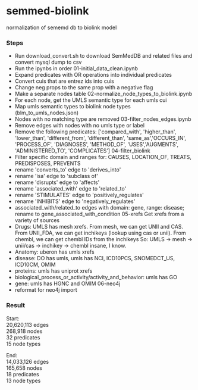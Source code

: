 # semmed-biolink
normalization of sememd db to biolink model


### Steps

- Run download_convert.sh to download SemMedDB and related files and convert mysql dump to csv
- Run the ipynbs in order
01-initial_data_clean.ipynb
- Expand predicates with OR operations into individual predicates
- Convert cuis that are entrez ids into cuis
- Change neg props to the same prop with a negative flag
- Make a separate nodes table
02-normalize_node_types_to_biolink.ipynb
- For each node, get the UMLS semantic type for each umls cui
- Map umls semantic types to biolink node types (blm_to_umls_nodes.json)
- Nodes with no matching type are removed
03-filter_nodes_edges.ipynb
- Remove edges with nodes with no umls type or label
- Remove the following predicates: ['compared_with', 'higher_than', 'lower_than', 'different_from', 'different_than', 
'same_as','OCCURS_IN', 'PROCESS_OF', 'DIAGNOSES', 'METHOD_OF', 'USES','AUGMENTS', 'ADMINISTERED_TO', 'COMPLICATES']
04-filter_biolink
 - Filter specific domain and ranges for: CAUSES, LOCATION_OF, TREATS, PREDISPOSES, PREVENTS
 - rename 'converts_to' edge to 'derives_into'
 - rename 'isa' edge to 'subclass of'
 - rename 'disrupts' edge to 'affects'
 - rename 'associated_with' edge to 'related_to'
 - rename 'STIMULATES' edge to 'positively_regulates'
 - rename 'INHIBITS' edge to 'negatively_regulates'
 - associated_with/related_to edges with domain: gene, range: disease; rename to gene_associated_with_condition
05-xrefs
Get xrefs from a variety of sources
- Drugs: 
UMLS has mesh xrefs. From mesh, we can get UNII and CAS. From UNII_FDA, we can get inchikeys 
(lookup using cas or unii). From chembl, we can get chembl IDs from the inchikeys
So: UMLS -> mesh -> unii/cas -> inchikey -> chembl
insane, I know.
- Anatomy: uberon has umls xrefs
- disease: DO has umls, umls has NCI, ICD10PCS, SNOMEDCT_US, ICD10CM, OMIM
- proteins: umls has uniprot xrefs
- biological_process_or_activity/activity_and_behavior: umls has GO
- gene: umls has HGNC and OMIM
06-neo4j
 - reformat for neo4j import

### Result
Start:  
20,620,113 edges  
268,918 nodes  
32 predicates  
15 node types  
  
End:  
14,033,126 edges  
165,658 nodes  
18 predicates  
13 node types  
